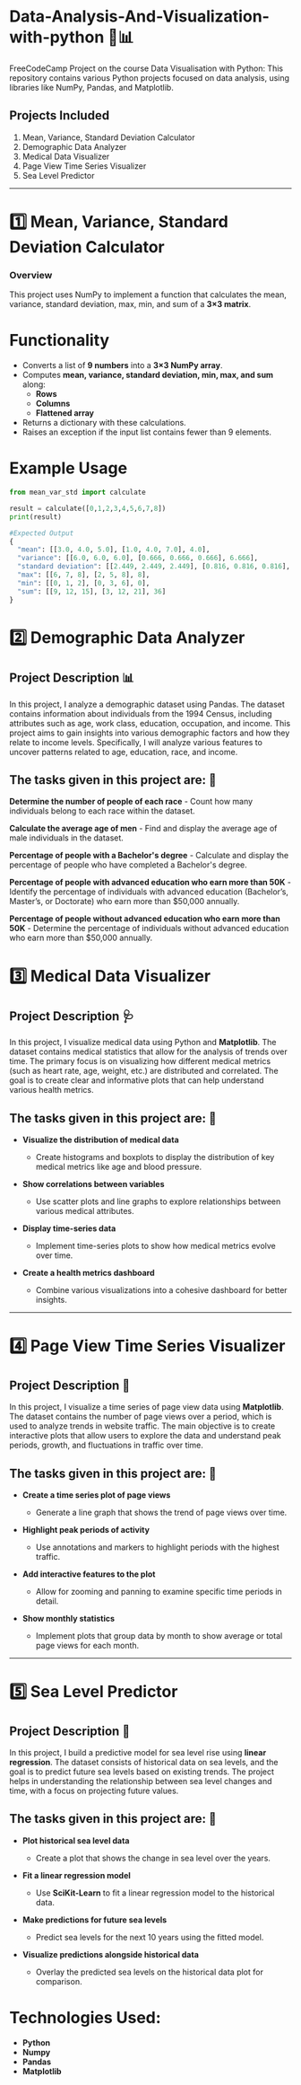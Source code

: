 # Data-Analysis-And-Visualization-with-python 🐍📊
FreeCodeCamp Project on the course Data Visualisation with Python: This repository contains various Python projects focused on data analysis, using libraries like NumPy, Pandas, and Matplotlib.

## Projects Included
1. Mean, Variance, Standard Deviation Calculator
2. Demographic Data Analyzer
3. Medical Data Visualizer
4. Page View Time Series Visualizer
5. Sea Level Predictor


---

# 1️⃣ Mean, Variance, Standard Deviation Calculator  

### Overview  
This project uses NumPy to implement a function that calculates the mean, variance, standard deviation, max, min, and sum of a **3×3 matrix**.  

# Functionality  
- Converts a list of **9 numbers** into a **3×3 NumPy array**.  
- Computes **mean, variance, standard deviation, min, max, and sum** along:  
  - **Rows**
  - **Columns**
  - **Flattened array**  
- Returns a dictionary with these calculations.  
- Raises an exception if the input list contains fewer than 9 elements.

# Example Usage 
```python
from mean_var_std import calculate

result = calculate([0,1,2,3,4,5,6,7,8])
print(result)

#Expected Output
{
  "mean": [[3.0, 4.0, 5.0], [1.0, 4.0, 7.0], 4.0],
  "variance": [[6.0, 6.0, 6.0], [0.666, 0.666, 0.666], 6.666],
  "standard deviation": [[2.449, 2.449, 2.449], [0.816, 0.816, 0.816], 2.581],
  "max": [[6, 7, 8], [2, 5, 8], 8],
  "min": [[0, 1, 2], [0, 3, 6], 0],
  "sum": [[9, 12, 15], [3, 12, 21], 36]
}
```


# 2️⃣ Demographic Data Analyzer
## Project Description 📊
In this project, I analyze a demographic dataset using Pandas. The dataset contains information about individuals from the 1994 Census, including attributes such as age, work class, education, occupation, and income. This project aims to gain insights into various demographic factors and how they relate to income levels. Specifically, I will analyze various features to uncover patterns related to age, education, race, and income.

## The tasks given in this project are: 📝
**Determine the number of people of each race**
    - Count how many individuals belong to each race within the dataset.

**Calculate the average age of men**
    - Find and display the average age of male individuals in the dataset.

**Percentage of people with a Bachelor's degree**
    - Calculate and display the percentage of people who have completed a Bachelor's degree.
      
**Percentage of people with advanced education who earn more than 50K**
    - Identify the percentage of individuals with advanced education (Bachelor’s, Master’s, or Doctorate) who earn more than $50,000 annually.
      
**Percentage of people without advanced education who earn more than 50K**
    - Determine the percentage of individuals without advanced education who earn more than $50,000 annually.

# 3️⃣ Medical Data Visualizer

## Project Description 🩺
In this project, I visualize medical data using Python and **Matplotlib**. The dataset contains medical statistics that allow for the analysis of trends over time. The primary focus is on visualizing how different medical metrics (such as heart rate, age, weight, etc.) are distributed and correlated. The goal is to create clear and informative plots that can help understand various health metrics.

## The tasks given in this project are: 📝
- **Visualize the distribution of medical data**  
   - Create histograms and boxplots to display the distribution of key medical metrics like age and blood pressure.

- **Show correlations between variables**  
   - Use scatter plots and line graphs to explore relationships between various medical attributes.

- **Display time-series data**  
   - Implement time-series plots to show how medical metrics evolve over time.

- **Create a health metrics dashboard**  
   - Combine various visualizations into a cohesive dashboard for better insights.

---

# 4️⃣ Page View Time Series Visualizer

## Project Description 📅
In this project, I visualize a time series of page view data using **Matplotlib**. The dataset contains the number of page views over a period, which is used to analyze trends in website traffic. The main objective is to create interactive plots that allow users to explore the data and understand peak periods, growth, and fluctuations in traffic over time.

## The tasks given in this project are: 📝
- **Create a time series plot of page views**  
   - Generate a line graph that shows the trend of page views over time.

- **Highlight peak periods of activity**  
   - Use annotations and markers to highlight periods with the highest traffic.

- **Add interactive features to the plot**  
   - Allow for zooming and panning to examine specific time periods in detail.

- **Show monthly statistics**  
   - Implement plots that group data by month to show average or total page views for each month.

---

# 5️⃣ Sea Level Predictor

## Project Description 🌊
In this project, I build a predictive model for sea level rise using **linear regression**. The dataset consists of historical data on sea levels, and the goal is to predict future sea levels based on existing trends. The project helps in understanding the relationship between sea level changes and time, with a focus on projecting future values.

## The tasks given in this project are: 📝
- **Plot historical sea level data**  
   - Create a plot that shows the change in sea level over the years.

- **Fit a linear regression model**  
   - Use **SciKit-Learn** to fit a linear regression model to the historical data.

- **Make predictions for future sea levels**  
   - Predict sea levels for the next 10 years using the fitted model.

- **Visualize predictions alongside historical data**  
   - Overlay the predicted sea levels on the historical data plot for comparison.


# Technologies Used: 
  - **Python**
  - **Numpy**
  - **Pandas**
  - **Matplotlib**

